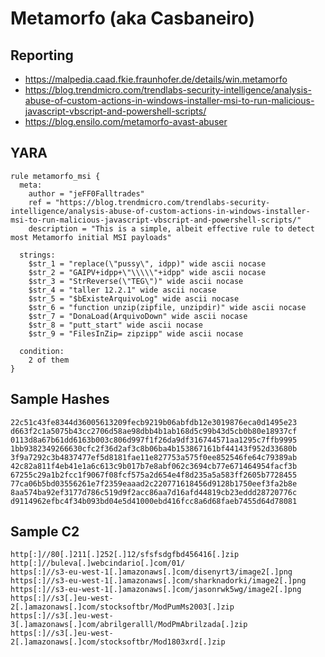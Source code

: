 # Metamorfo (aka Casbaneiro)

## Reporting
* https://malpedia.caad.fkie.fraunhofer.de/details/win.metamorfo
* https://blog.trendmicro.com/trendlabs-security-intelligence/analysis-abuse-of-custom-actions-in-windows-installer-msi-to-run-malicious-javascript-vbscript-and-powershell-scripts/
* https://blog.ensilo.com/metamorfo-avast-abuser

## YARA
```yara
rule metamorfo_msi {
  meta:
    author = "jeFF0Falltrades"
    ref = "https://blog.trendmicro.com/trendlabs-security-intelligence/analysis-abuse-of-custom-actions-in-windows-installer-msi-to-run-malicious-javascript-vbscript-and-powershell-scripts/"
    description = "This is a simple, albeit effective rule to detect most Metamorfo initial MSI payloads"

  strings:
    $str_1 = "replace(\"pussy\", idpp)" wide ascii nocase
    $str_2 = "GAIPV+idpp+\"\\\\\"+idpp" wide ascii nocase
    $str_3 = "StrReverse(\"TEG\")" wide ascii nocase
    $str_4 = "taller 12.2.1" wide ascii nocase
    $str_5 = "$bExisteArquivoLog" wide ascii nocase
    $str_6 = "function unzip(zipfile, unzipdir)" wide ascii nocase
    $str_7 = "DonaLoad(ArquivoDown" wide ascii nocase
    $str_8 = "putt_start" wide ascii nocase
    $str_9 = "FilesInZip= zipzipp" wide ascii nocase

  condition:
    2 of them
}
```

## Sample Hashes
```
22c51c43fe8344d36005613209fecb9219b06abfdb12e3019876eca0d1495e23
d663f2c1a5075b43cc2706d58ae98dbb4b1ab168d5c99b43d5cb0b80e18937cf
0113d8a67b61dd6163b003c806d997f1f26da9df316744571aa1295c7ffb9995
1bb9382349266630cfc2f36d2af3c8b06ba4b153867161bf44143f952d33680b
3f9a7292c3b4837477ef5d8181fae11e827753a575f0ee852546fe64c79389ab
42c82a811f4eb41e1a6c613c9b017b7e8abf062c3694cb77e671464954facf3b
67255c29a1b2fcc1f9067f08fcf575a2d654e4f8d235a5a583ff2605b7728455
77ca06b5bd03556261e7f2359eaaad2c220771618456d9128b1750eef3fa2b8e
8aa574ba92ef3177d786c519d9f2acc86aa7d16afd44819cb23eddd28720776c
d9114962efbc4f34b093bd04e5d41000ebd416fcc8a6d68faeb7455d64d78081

```

## Sample C2
```
http[:]//80[.]211[.]252[.]12/sfsfsdgfbd456416[.]zip
http[:]//buleva[.]webcindario[.]com/01/
https[:]//s3-eu-west-1[.]amazonaws[.]com/disenyrt3/image2[.]png
https[:]//s3-eu-west-1[.]amazonaws[.]com/sharknadorki/image2[.]png
https[:]//s3-eu-west-1[.]amazonaws[.]com/jasonrwk5wg/image2[.]png
https[:]//s3[.]eu-west-2[.]amazonaws[.]com/stocksoftbr/ModPumMs2003[.]zip
https[:]//s3[.]eu-west-3[.]amazonaws[.]com/abrilgeralll/ModPmAbrilzada[.]zip
https[:]//s3[.]eu-west-2[.]amazonaws[.]com/stocksoftbr/Mod1803xrd[.]zip
```
